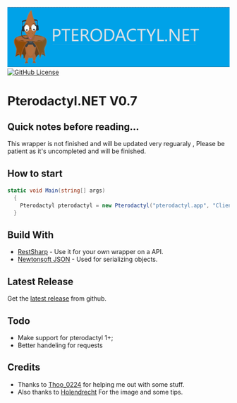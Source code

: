 ![image](https://github.com/SlothsAreLazyTho/Pterodactyl.NET/blob/main/Pterodactyl.NET.Resources/logo.png)
[![GitHub License](https://img.shields.io/github/license/SlothsAreLazyTho/Pterodactyl.NET)](https://github.com/SlothsAreLazyTho/Pterodactyl.NET/blob/master/LICENSE)
# Pterodactyl.NET V0.7

## Quick notes before reading...
This wrapper is not finished and will be updated very reguaraly , Please be patient as it's uncompleted and will be finished.

## How to start

```cs
static void Main(string[] args)
  {
    Pterodactyl pterodactyl = new Pterodactyl("pterodactyl.app", "Client Key Or Application Key");
  }
```


## Build With
* [RestSharp](https://restsharp.dev/) - Use it for your own wrapper on a API.
* [Newtonsoft JSON](https://www.newtonsoft.com/json) - Used for serializing objects.



## Latest Release
Get the [latest release](https://github.com/SlothsAreLazyTho/Pterodactyl.NET/releases) from github.


## Todo
* Make support for pterodactyl 1+;
* Better handeling for requests


## Credits
* Thanks to [Thoo_0224](https://github.com/thoo0224) for helping me out with some stuff.
* Also thanks to [Holendrecht](https://github.com/Holendrecht) For the image and some tips.
